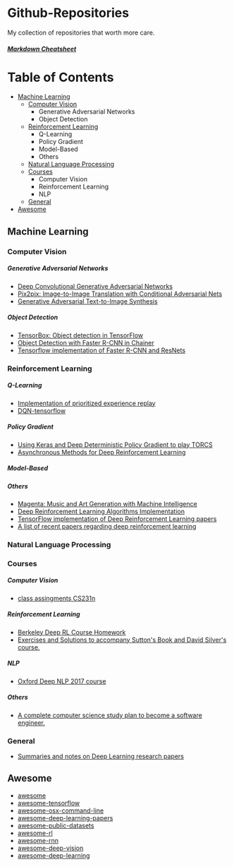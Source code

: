 # Github-Repositories
My collection of repositories that worth more care.

##### [Markdown Cheatsheet](https://github.com/adam-p/markdown-here/wiki/Markdown-Cheatsheet)

# Table of Contents
* [Machine Learning](https://github.com/3ammor/Github-Repositories#machine-learning)
  - [Computer Vision](https://github.com/3ammor/Github-Repositories#computer-vision)
    * Generative Adversarial Networks
    * Object Detection
  - [Reinforcement Learning](https://github.com/3ammor/Github-Repositories#reinforcement-learning)
    * Q-Learning
    * Policy Gradient
    * Model-Based
    * Others
  - [Natural Language Processing](https://github.com/3ammor/Github-Repositories#natural-language-processing)
  - [Courses](https://github.com/3ammor/Github-Repositories#courses)
    * Computer Vision
    * Reinforcement Learning
    * NLP
  - [General](https://github.com/3ammor/Github-Repositories#general)
* [Awesome](https://github.com/3ammor/Github-Repositories#awesome)
  

## Machine Learning

### Computer Vision

##### Generative Adversarial Networks
  * [Deep Convolutional Generative Adversarial Networks](https://github.com/Newmu/dcgan_code)
  * [Pix2pix: Image-to-Image Translation with Conditional Adversarial Nets](https://github.com/affinelayer/pix2pix-tensorflow)
  * [Generative Adversarial Text-to-Image Synthesis](https://github.com/reedscot/icml2016)
##### Object Detection
  * [TensorBox: Object detection in TensorFlow](https://github.com/TensorBox/TensorBox)
  * [Object Detection with Faster R-CNN in Chainer](https://github.com/mitmul/chainer-faster-rcnn)
  * [Tensorflow implementation of Faster R-CNN and ResNets](https://github.com/DeepRNN/object_detection)

### Reinforcement Learning

##### Q-Learning
  * [Implementation of prioritized experience replay](https://github.com/Damcy/prioritized-experience-replay)
  * [DQN-tensorflow](https://github.com/devsisters/DQN-tensorflow)

##### Policy Gradient
  * [Using Keras and Deep Deterministic Policy Gradient to play TORCS](https://github.com/yanpanlau/DDPG-Keras-Torcs)
  * [Asynchronous Methods for Deep Reinforcement Learning](https://github.com/miyosuda/async_deep_reinforce)

##### Model-Based
##### Others
  * [Magenta: Music and Art Generation with Machine Intelligence](https://github.com/tensorflow/magenta)
  * [Deep Reinforcement Learning Algorithms Implementation](https://github.com/only4hj/DeepRL)
  * [TensorFlow implementation of Deep Reinforcement Learning papers](https://github.com/carpedm20/deep-rl-tensorflow)
  * [A list of recent papers regarding deep reinforcement learning](https://github.com/junhyukoh/deep-reinforcement-learning-papers)

### Natural Language Processing

### Courses

##### Computer Vision
  * [class assingments CS231n](https://github.com/cthorey/CS231)
##### Reinforcement Learning
  * [Berkeley Deep RL Course Homework](https://github.com/berkeleydeeprlcourse/homework)
  * [Exercises and Solutions to accompany Sutton's Book and David Silver's course.](https://github.com/dennybritz/reinforcement-learning)

##### NLP
  * [Oxford Deep NLP 2017 course](https://github.com/oxford-cs-deepnlp-2017/lectures)

##### Others
  * [A complete computer science study plan to become a software engineer.](https://github.com/jwasham/coding-interview-university)

### General

  * [Summaries and notes on Deep Learning research papers](https://github.com/dennybritz/deeplearning-papernotes)
  
## Awesome

  * [awesome](https://github.com/sindresorhus/awesome)
  * [awesome-tensorflow](https://github.com/jtoy/awesome-tensorflow)
  * [awesome-osx-command-line](https://github.com/herrbischoff/awesome-osx-command-line)
  * [awesome-deep-learning-papers](https://github.com/terryum/awesome-deep-learning-papers)
  * [awesome-public-datasets](https://github.com/ChristosChristofidis/awesome-public-datasets)
  * [awesome-rl](https://github.com/aikorea/awesome-rl)
  * [awesome-rnn](https://github.com/kjw0612/awesome-rnn)
  * [awesome-deep-vision](https://github.com/kjw0612/awesome-deep-vision)
  * [awesome-deep-learning](https://github.com/ChristosChristofidis/awesome-deep-learning)
  
  
 